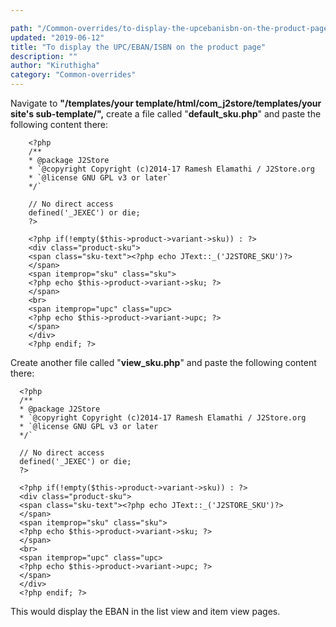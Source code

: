 ```yaml
---

path: "/Common-overrides/to-display-the-upcebanisbn-on-the-product-page"
updated: "2019-06-12"
title: "To display the UPC/EBAN/ISBN on the product page"
description: ""
author: "Kiruthigha"
category: "Common-overrides"
---
```


Navigate to **"/templates/your template/html/com_j2store/templates/your site's sub-template/",** create a file called "**default_sku.php**" and paste the following content there:


        <?php
        /**
        * @package J2Store
        * `@copyright Copyright (c)2014-17 Ramesh Elamathi / J2Store.org
        * `@license GNU GPL v3 or later`
        */`

        // No direct access
        defined('_JEXEC') or die;
        ?>

        <?php if(!empty($this->product->variant->sku)) : ?>
        <div class="product-sku">
        <span class="sku-text"><?php echo JText::_('J2STORE_SKU')?>
        </span>
        <span itemprop="sku" class="sku">
        <?php echo $this->product->variant->sku; ?>
        </span>
        <br>
        <span itemprop="upc" class="upc>
        <?php echo $this->product->variant->upc; ?>
        </span>
        </div>
        <?php endif; ?>


Create another file called "**view_sku.php**" and paste the following content there:


      <?php
      /**
      * @package J2Store
      * `@copyright Copyright (c)2014-17 Ramesh Elamathi / J2Store.org
      * `@license GNU GPL v3 or later
      */`

      // No direct access
      defined('_JEXEC') or die;
      ?>

      <?php if(!empty($this->product->variant->sku)) : ?>
      <div class="product-sku">
      <span class="sku-text"><?php echo JText::_('J2STORE_SKU')?>
      </span>
      <span itemprop="sku" class="sku">
      <?php echo $this->product->variant->sku; ?>
      </span>
      <br>
      <span itemprop="upc" class="upc>
      <?php echo $this->product->variant->upc; ?>
      </span>
      </div>
      <?php endif; ?>



 This would display the EBAN in the list view and item view pages.